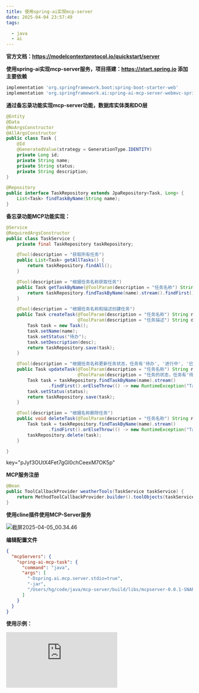 ```yaml
---
title: 使用spring-ai实现mcp-server
date: 2025-04-04 23:57:49
tags:

  - java
  - ai
---
```




**官方文档：https://modelcontextprotocol.io/quickstart/server**

**使用spring-ai实现mcp-server服务，项目搭建：https://start.spring.io  添加主要依赖**

```groovy
implementation 'org.springframework.boot:spring-boot-starter-web'
implementation 'org.springframework.ai:spring-ai-mcp-server-webmvc-spring-boot-starter'
```



**通过备忘录功能实现mcp-server功能，数据库实体类和DO层** 

```java
@Entity
@Data
@NoArgsConstructor
@AllArgsConstructor
public class Task {
    @Id
    @GeneratedValue(strategy = GenerationType.IDENTITY)
    private Long id;
    private String name;
    private String status;
    private String description;
}
```

```java
@Repository
public interface TaskRepository extends JpaRepository<Task, Long> {
    List<Task> findTaskByName(String name);
}
```



**备忘录功能MCP功能实现：**

```java
@Service
@RequiredArgsConstructor
public class TaskService {
    private final TaskRepository taskRepository;

    @Tool(description = "获取所有任务")
    public List<Task> getAllTasks() {
        return taskRepository.findAll();
    }

    @Tool(description = "根据任务名称获取任务")
    public Task getTaskByName(@ToolParam(description = "任务名称") String name) {
        return taskRepository.findTaskByName(name).stream().findFirst().get();
    }

    @Tool(description = "根据任务名称和描述创建任务")
    public Task createTask(@ToolParam(description = "任务名称") String name,
                           @ToolParam(description = "任务描述") String desc) {
        Task task = new Task();
        task.setName(name);
        task.setStatus("待办");
        task.setDescription(desc);
        return taskRepository.save(task);
    }

    @Tool(description = "根据任务名称更新任务状态，任务有'待办', '进行中', '已完成', '已取消'四个状态")
    public Task updateTask(@ToolParam(description = "任务名称") String name,
                           @ToolParam(description = "任务的状态，任务有'待办', '进行中', '已完成', '已取消'四个状态") String status) {
        Task task = taskRepository.findTaskByName(name).stream()
                .findFirst().orElseThrow(() -> new RuntimeException("Task not found with name: " + name));
        task.setStatus(status);
        return taskRepository.save(task);
    }

    @Tool(description = "根据名称删除任务")
    public void deleteTask(@ToolParam(description = "任务名称") String name) {
        Task task = taskRepository.findTaskByName(name).stream()
                .findFirst().orElseThrow(() -> new RuntimeException("Task not found with name: " + name));
        taskRepository.delete(task);
    }

}
```

key="pJyf3OUtX4Fet7gGl0chCeexM7OK5p"

**MCP服务注册**

```java
@Bean
public ToolCallbackProvider weatherTools(TaskService taskService) {
    return MethodToolCallbackProvider.builder().toolObjects(taskService).build();
}
```



**使用cline插件使用MCP-Server服务**

![截屏2025-04-05_00.34.46](https://hougen.oss-cn-guangzhou.aliyuncs.com/blog-img/123.png)



**编辑配置文件**

```json
{
  "mcpServers": {
    "spring-ai-mcp-task": {
      "command": "java",
      "args": [
        "-Dspring.ai.mcp.server.stdio=true",
        "-jar",
        "/Users/hg/code/java/mcp-server/build/libs/mcpserver-0.0.1-SNAPSHOT.jar"
      ]
    }
  }
}
```



**使用示例：**

<iframe src="https://hougen.oss-cn-guangzhou.aliyuncs.com/blog-img/123.mov" scrolling="no" border="0" frameborder="no" framespacing="0" allowfullscreen="true"></iframe>

